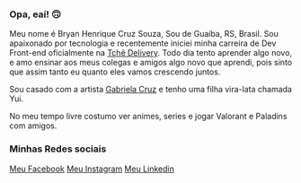 ### Opa, eaí! :upside_down_face:

Meu nome é Bryan Henrique Cruz Souza, Sou de Guaíba, RS, Brasil. Sou apaixonado por tecnologia e recentemente iniciei minha carreira de Dev Front-end oficialmente na [Tchê Delivery](https://www.tchedelivery.com.br). Todo dia tento aprender algo novo, e amo ensinar aos meus colegas e amigos algo novo que aprendi, pois sinto que assim tanto eu quanto eles vamos crescendo juntos.

Sou casado com a artista [Gabriela Cruz](https://www.instagram.com/gabby_rcruz/) e tenho uma filha vira-lata chamada Yui.

No meu tempo livre costumo ver animes, series e jogar Valorant e Paladins com amigos.

### Minhas Redes sociais
[Meu Facebook](https://www.facebook.com/BryanRickCruz/)
[Meu Instagram](https://www.instagram.com/sr_bryancruz/)
[Meu Linkedin](https://www.linkedin.com/in/bryan-h-cruz-souza/)
